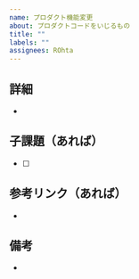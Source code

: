 ```yaml
---
name: プロダクト機能変更
about: プロダクトコードをいじるもの
title: ""
labels: ""
assignees: ROhta
---
```


## 詳細

-

## 子課題（あれば）

-   [ ]

## 参考リンク（あれば）

-

## 備考

-

